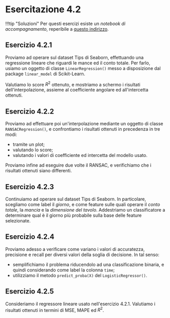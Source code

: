 # Esercitazione 4.2

!!!tip "Soluzioni"
	Per questi esercizi esiste un *notebook di accompagnamento*, reperibile a [questo indirizzo](https://github.com/anhelus/pcs-exercises/blob/master/02_ml/02_linear_models/exercises.ipynb).

## Esercizio 4.2.1

Proviamo ad operare sul dataset Tips di Seaborn, effettuando una regressione lineare che riguardi le mance ed il conto totale. Per farlo, usiamo un oggetto di classe `LinearRegression()` messo a disposizione dal package `linear_model` di Scikit-Learn.

Valutiamo lo score $R^2$ ottenuto, e mostriamo a schermo i risultati dell'interpolazione, assieme al coefficiente angolare ed all'intercetta ottenuti.

## Esercizio 4.2.2

Proviamo ad effettuare poi un'interpolazione mediante un oggetto di classe `RANSACRegression()`, e confrontiamo i risultati ottenuti in precedenza in tre modi:

* tramite un plot;
* valutando lo score;
* valutando i valori di coefficiente ed intercetta del modello usato.

Proviamo infine ad eseguire due volte il RANSAC, e verifichiamo che i risultati ottenuti siano differenti.

## Esercizio 4.2.3

Continuiamo ad operare sul dataset Tips di Seaborn. In particolare, scegliamo come label il *giorno*, e come feature sulle quali operare il *conto totale*, la *mancia* e la *dimensione del tavolo*. Addestriamo un classificatore a determinare qual è il giorno più probabile sulla base delle feature selezionate.

## Esercizio 4.2.4

Proviamo adesso a verificare come variano i valori di accuratezza, precisione e recall per diversi valori della soglia di decisione. In tal senso:

* semplifichiamo il problema riducendolo ad una classificazione binaria, e quindi considerando come label la colonna `time`;
* utilizziamo il metodo `predict_proba(X)` del `LogisticRegressor()`.

## Esercizio 4.2.5

Consideriamo il regressore lineare usato nell'esercizio 4.2.1. Valutiamo i risultati ottenuti in termini di MSE, MAPE ed $R^2$.

